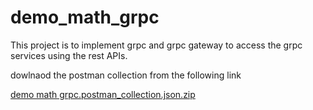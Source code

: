 # demo_math_grpc
This project is to implement grpc and grpc gateway to access the grpc services using the rest APIs.

dowlnaod the postman collection from the following link

[demo math grpc.postman_collection.json.zip](https://github.com/samsunil1999/demo_math_grpc/files/11225806/demo.math.grpc.postman_collection.json.zip)

